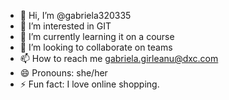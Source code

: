 - 👋 Hi, I’m @gabriela320335
- 👀 I’m interested in GIT
- 🌱 I’m currently learning it on a course
- 💞️ I’m looking to collaborate on teams
- 📫 How to reach me gabriela.girleanu@dxc.com
- 😄 Pronouns: she/her
- ⚡ Fun fact: I love online shopping.

<!---
gabriela320335/gabriela320335 is a ✨ special ✨ repository because its `README.md` (this file) appears on your GitHub profile.
You can click the Preview link to take a look at your changes.
--->

